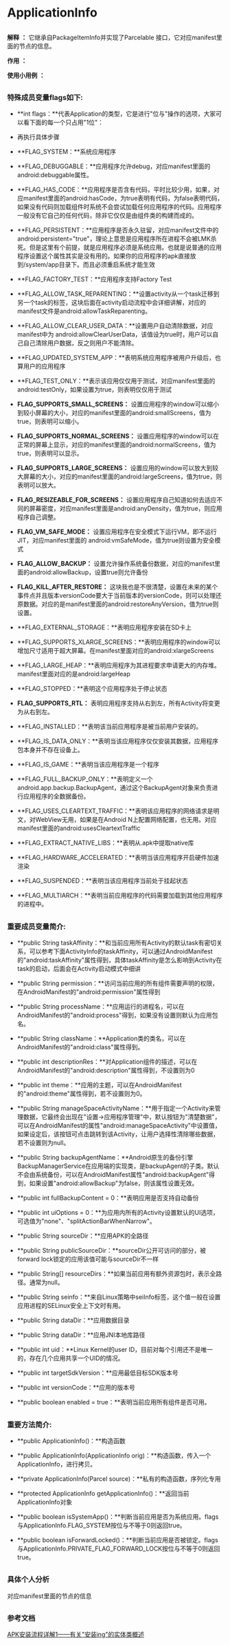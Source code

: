 # ApplicationInfo #

##

**解释** **：**  它继承自PackageItemInfo并实现了Parcelable 接口，它对应manifest里面的<application>节点的信息。

**作用** **：** 

**使用小用例** **：** 

##


### 特殊成员变量flags如下: ###

- **int flags：**代表Application的类型，它是进行"位与"操作的选项，大家可以看下面的每一个只占用"1位"：
- 再执行具体步骤

- **FLAG_SYSTEM：**系统应用程序

- **FLAG_DEBUGGABLE：**应用程序允许debug，对应manifest里面的android:debuggable属性。

- **FLAG_HAS_CODE：**应用程序是否含有代码，平时比较少用，如果，对应manifest里面的android:hasCode，为true表明有代码，为false表明代码，如果没有代码则加载组件时系统不会尝试加载任何应用程序的代码。应用程序一般没有它自己的任何代码，除非它仅仅是由组件类的构建而成的。

- **FLAG_PERSISTENT：**应用程序是否永久驻留，对应manifest文件中的android:persistent="true"，理论上意思是应用程序所在进程不会被LMK杀死。但是这里有个前提，就是应用程序必须是系统应用。也就是说普通的应用程序设置这个属性其实是没有用的。如果你的应用程序的apk直接放到/system/app目录下。而且必须重启系统才能生效

- **FLAG_FACTORY_TEST：**应用程序支持Factory Test

- **FLAG_ALLOW_TASK_REPARENTING：**设置activity从一个task迁移到另一个task的标签，这块后面在activity启动流程中会详细讲解，对应的manifest文件是android:allowTaskReparenting。

- **FLAG_ALLOW_CLEAR_USER_DATA：**设置用户自动清除数据，对应manifest中为
android:allowClearUserData，该值设为true时，用户可以自己自己清除用户数据，反之则用户不能清除。

- **FLAG_UPDATED_SYSTEM_APP：**表明系统应用程序被用户升级后，也算用户的应用程序

- **FLAG_TEST_ONLY：**表示该应用仅仅用于测试，对应manifest里面的android:testOnly，如果设置为true，则表明仅仅用于测试

- **FLAG_SUPPORTS_SMALL_SCREENS：** 设置应用程序的window可以缩小到较小屏幕的大小，对应的manifest里面的android:smallScreens，值为true，则表明可以缩小。

- **FLAG_SUPPORTS_NORMAL_SCREENS：** 设置应用程序的window可以在正常的屏幕上显示，对应的manifest里面的android:normalScreens，值为true，则表明可以显示。

- **FLAG_SUPPORTS_LARGE_SCREENS：** 设置应用的window可以放大到较大屏幕的大小，对应的manifest里面的android:largeScreens，值为true，则表明可以放大。

- **FLAG_RESIZEABLE_FOR_SCREENS：** 设置应用程序自己知道如何去适应不同的屏幕密度，对应manifest里面是android:anyDensity，值为true，则应用程序自己调整。

- **FLAG_VM_SAFE_MODE：** 设置应用程序在安全模式下运行VM，即不运行JIT，对应manifest里面的 android:vmSafeMode，值为true则设置为安全模式

- **FLAG_ALLOW_BACKUP：** 设置允许操作系统备份数据，对应的manifest里面的android:allowBackup，设置true则允许备份

- **FLAG_KILL_AFTER_RESTORE：** 这块我也是不很清楚，设置在未来的某个事件点并且版本versionCode要大于当前版本的versionCode，则可以处理还原数据。对应的是manifest里面的android:restoreAnyVersion，值为true则设置。

- **FLAG_EXTERNAL_STORAGE：**表明应用程序安装在SD卡上

- **FLAG_SUPPORTS_XLARGE_SCREENS：**表明应用程序的window可以增加尺寸适用于超大屏幕。在manifest里面对应的android:xlargeScreens

- **FLAG_LARGE_HEAP：**表明应用程序为其进程要求申请更大的内存堆。manifest里面对应的是android:largeHeap

- **FLAG_STOPPED：**表明这个应用程序处于停止状态

- **FLAG_SUPPORTS_RTL：** 表明应用程序支持从右到左，所有Activity将变更为从右到左。

- **FLAG_INSTALLED：**表明该当前应用程序是被当前用户安装的。

- **FLAG_IS_DATA_ONLY：**表明当该应用程序仅仅安装其数据，应用程序包本身并不存在设备上。

- **FLAG_IS_GAME：**表明当该应用程序是一个程序

- **FLAG_FULL_BACKUP_ONLY：**表明定义一个android.app.backup.BackupAgent，通过这个BackupAgent对象来负责进行应用程序的全数据备份。

- **FLAG_USES_CLEARTEXT_TRAFFIC：**表明该应用程序的网络请求是明文，对WebView无用，如果是在Android N上配置网络配置，也无用。对应manifest里面的android:usesCleartextTraffic

- **FLAG_EXTRACT_NATIVE_LIBS：**表明从.apk中提取native库

- **FLAG_HARDWARE_ACCELERATED：**表明当该应用程序开启硬件加速渲染

- **FLAG_SUSPENDED：**表明当该应用程序当前处于挂起状态

- **FLAG_MULTIARCH：**表明当前应用程序的代码需要加载到其他应用程序的进程中。



##

### 重要成员变量简介: ###

- **public String taskAffinity：**和当前应用所有Activity的默认task有密切关系，可以参考下面ActivityInfo的taskAffinity，可以通过AndroidManifest的"android:taskAffinity"属性得到，具体taskAffinity是怎么影响到Activity在task的启动，后面会在Activity启动模式中细讲

- **public String permission：**访问当前应用的所有组件需要声明的权限，在AndroidManifest的"android:permission"属性得到

- **public String processName：**应用运行的进程名，可以在AndroidManifest的"android:process"得到，如果没有设置则默认为应用包名。

- **public String className：**Application类的类名，可以在AndroidManifest的"android:class"属性得到。

- **public int descriptionRes：**对Application组件的描述，可以在AndroidManifest的"android:description"属性得到，不设置则为0

- **public int theme：**应用的主题，可以在AndroidManifest的"android:theme"属性得到，若不设置则为0。

- **public String manageSpaceActivityName：**用于指定一个Activity来管理数据，它最终会出现在"设置->应用程序管理"中，默认按钮为"清楚数据"，可以在AndroidManifest的属性"android:manageSpaceActivity"中设置值，如果设定后，该按钮可点击跳转到该Activity，让用户选择性清除哪些数据，若不设置则为null。

- **public String backupAgentName：**Android原生的备份引擎BackupManagerService在应用端的实现类，是backupAgent的子类。默认不会由系统备份，可以在AndroidManifest属性"android:backupAgent"得到，如果设置"android:allowBackup"为false，则该属性设置无效。

- **public int fullBackupContent = 0：**表明应用是否支持自动备份

- **public int uiOptions = 0：**为应用内所有的Activity设置默认的UI选项，可选值为"none"、"splitActionBarWhenNarrow"。

- **public String sourceDir：**应用APK的全路径

- **public String publicSourceDir：**sourceDir公开可访问的部分，被forward lock锁定的应用该值可能与sourceDir不一样

- **public String[] resourceDirs：**如果当前应用有额外资源包时，表示全路径。通常为null。

- **public String seinfo：**来自Linux策略中seiInfo标签，这个值一般在设置应用进程的SELinux安全上下文时有用。

- **public String dataDir：**应用数据目录

- **public String dataDir：**应用JNI本地库路径

- **public int uid：**Linux Kernel的user ID，目前对每个引用还不是唯一的，存在几个应用共享一个UID的情况。

- **public int targetSdkVersion：**应用最低目标SDK版本号

- **public int versionCode：**应用的版本号

- **public boolean enabled = true：**表明当前应用所有组件是否可用。

	
##

### 重要方法简介: ###
- **public ApplicationInfo()：**构造函数

- **public ApplicationInfo(ApplicationInfo orig)：**构造函数，传入一个ApplicationInfo，进行拷贝。

- **private ApplicationInfo(Parcel source)：**私有的构造函数，序列化专用

- **protected ApplicationInfo getApplicationInfo()：**返回当前ApplicationInfo对象

- **public boolean isSystemApp()：**判断当前应用是否为系统应用。flags与ApplicationInfo.FLAG_SYSTEM按位与不等于0则返回true。

- **public boolean isForwardLocked()：**判断当前应用是否被锁定。flags与ApplicationInfo.PRIVATE_FLAG_FORWARD_LOCK按位与不等于0则返回true。

	
##



### 具体个人分析 ###

对应manifest里面的<application>节点的信息

##

### 参考文档 ###

[APK安装流程详解1——有关"安装ing"的实体类概述](https://www.jianshu.com/p/71c1ce538ee8)